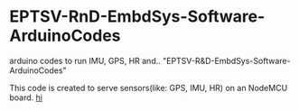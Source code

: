 # EPTSV-RnD-EmbdSys-Software-ArduinoCodes
arduino codes to run IMU, GPS, HR and.. "EPTSV-R&amp;D-EmbdSys-Software-ArduinoCodes"

This code is created to serve sensors(like: GPS, IMU, HR) on an NodeMCU board.
<a href="www.google.com">hi</a>
